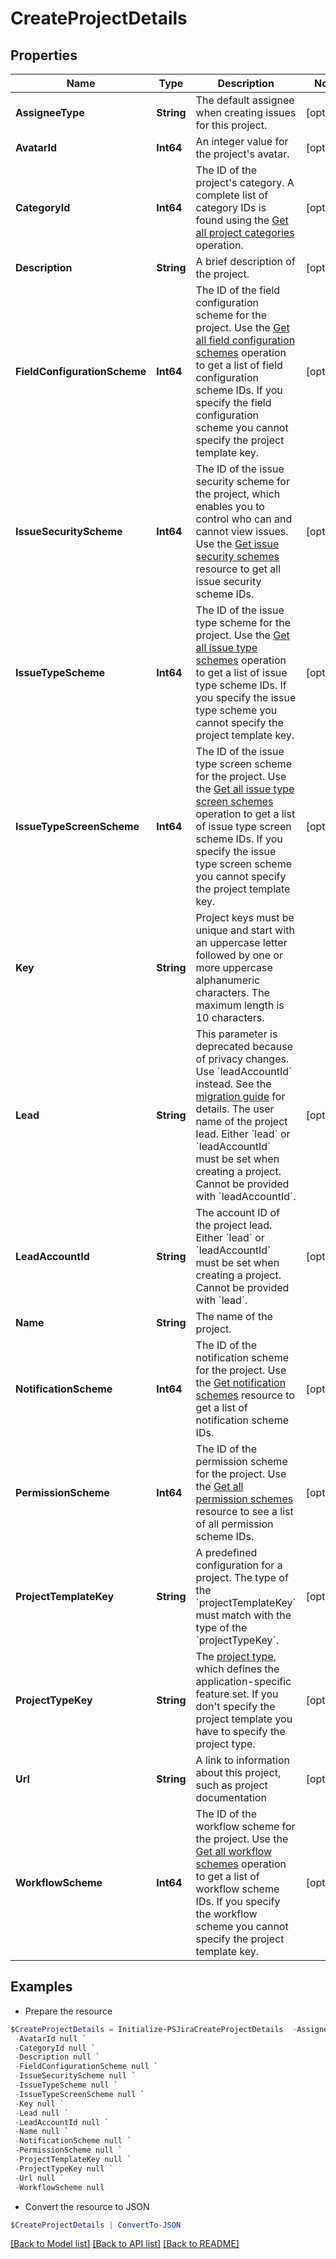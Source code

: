 # CreateProjectDetails
## Properties

Name | Type | Description | Notes
------------ | ------------- | ------------- | -------------
**AssigneeType** | **String** | The default assignee when creating issues for this project. | [optional] 
**AvatarId** | **Int64** | An integer value for the project&#39;s avatar. | [optional] 
**CategoryId** | **Int64** | The ID of the project&#39;s category. A complete list of category IDs is found using the [Get all project categories](#api-rest-api-3-projectCategory-get) operation. | [optional] 
**Description** | **String** | A brief description of the project. | [optional] 
**FieldConfigurationScheme** | **Int64** | The ID of the field configuration scheme for the project. Use the [Get all field configuration schemes](#api-rest-api-3-fieldconfigurationscheme-get) operation to get a list of field configuration scheme IDs. If you specify the field configuration scheme you cannot specify the project template key. | [optional] 
**IssueSecurityScheme** | **Int64** | The ID of the issue security scheme for the project, which enables you to control who can and cannot view issues. Use the [Get issue security schemes](#api-rest-api-3-issuesecurityschemes-get) resource to get all issue security scheme IDs. | [optional] 
**IssueTypeScheme** | **Int64** | The ID of the issue type scheme for the project. Use the [Get all issue type schemes](#api-rest-api-3-issuetypescheme-get) operation to get a list of issue type scheme IDs. If you specify the issue type scheme you cannot specify the project template key. | [optional] 
**IssueTypeScreenScheme** | **Int64** | The ID of the issue type screen scheme for the project. Use the [Get all issue type screen schemes](#api-rest-api-3-issuetypescreenscheme-get) operation to get a list of issue type screen scheme IDs. If you specify the issue type screen scheme you cannot specify the project template key. | [optional] 
**Key** | **String** | Project keys must be unique and start with an uppercase letter followed by one or more uppercase alphanumeric characters. The maximum length is 10 characters. | 
**Lead** | **String** | This parameter is deprecated because of privacy changes. Use &#x60;leadAccountId&#x60; instead. See the [migration guide](https://developer.atlassian.com/cloud/jira/platform/deprecation-notice-user-privacy-api-migration-guide/) for details. The user name of the project lead. Either &#x60;lead&#x60; or &#x60;leadAccountId&#x60; must be set when creating a project. Cannot be provided with &#x60;leadAccountId&#x60;. | [optional] 
**LeadAccountId** | **String** | The account ID of the project lead. Either &#x60;lead&#x60; or &#x60;leadAccountId&#x60; must be set when creating a project. Cannot be provided with &#x60;lead&#x60;. | [optional] 
**Name** | **String** | The name of the project. | 
**NotificationScheme** | **Int64** | The ID of the notification scheme for the project. Use the [Get notification schemes](#api-rest-api-3-notificationscheme-get) resource to get a list of notification scheme IDs. | [optional] 
**PermissionScheme** | **Int64** | The ID of the permission scheme for the project. Use the [Get all permission schemes](#api-rest-api-3-permissionscheme-get) resource to see a list of all permission scheme IDs. | [optional] 
**ProjectTemplateKey** | **String** | A predefined configuration for a project. The type of the &#x60;projectTemplateKey&#x60; must match with the type of the &#x60;projectTypeKey&#x60;. | [optional] 
**ProjectTypeKey** | **String** | The [project type](https://confluence.atlassian.com/x/GwiiLQ#Jiraapplicationsoverview-Productfeaturesandprojecttypes), which defines the application-specific feature set. If you don&#39;t specify the project template you have to specify the project type. | [optional] 
**Url** | **String** | A link to information about this project, such as project documentation | [optional] 
**WorkflowScheme** | **Int64** | The ID of the workflow scheme for the project. Use the [Get all workflow schemes](#api-rest-api-3-workflowscheme-get) operation to get a list of workflow scheme IDs. If you specify the workflow scheme you cannot specify the project template key. | [optional] 

## Examples

- Prepare the resource
```powershell
$CreateProjectDetails = Initialize-PSJiraCreateProjectDetails  -AssigneeType null `
 -AvatarId null `
 -CategoryId null `
 -Description null `
 -FieldConfigurationScheme null `
 -IssueSecurityScheme null `
 -IssueTypeScheme null `
 -IssueTypeScreenScheme null `
 -Key null `
 -Lead null `
 -LeadAccountId null `
 -Name null `
 -NotificationScheme null `
 -PermissionScheme null `
 -ProjectTemplateKey null `
 -ProjectTypeKey null `
 -Url null `
 -WorkflowScheme null
```

- Convert the resource to JSON
```powershell
$CreateProjectDetails | ConvertTo-JSON
```

[[Back to Model list]](../README.md#documentation-for-models) [[Back to API list]](../README.md#documentation-for-api-endpoints) [[Back to README]](../README.md)

